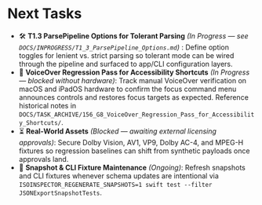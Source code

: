 # Next Tasks

- 🛠️ **T1.3 ParsePipeline Options for Tolerant Parsing** _(In Progress — see `DOCS/INPROGRESS/T1_3_ParsePipeline_Options.md`)_ : Define option toggles for lenient vs. strict parsing so tolerant mode can be wired through the pipeline and surfaced to app/CLI configuration layers.
- 🚧 **VoiceOver Regression Pass for Accessibility Shortcuts** _(In Progress — blocked without hardware)_: Track manual VoiceOver verification on macOS and iPadOS hardware to confirm the focus command menu announces controls and restores focus targets as expected. Reference historical notes in `DOCS/TASK_ARCHIVE/156_G8_VoiceOver_Regression_Pass_for_Accessibility_Shortcuts/`.
- ⏳ **Real-World Assets** _(Blocked — awaiting external licensing approvals)_: Secure Dolby Vision, AV1, VP9, Dolby AC-4, and MPEG-H fixtures so regression baselines can shift from synthetic payloads once approvals land.
- 🔄 **Snapshot & CLI Fixture Maintenance** _(Ongoing)_: Refresh snapshots and CLI fixtures whenever schema updates are intentional via `ISOINSPECTOR_REGENERATE_SNAPSHOTS=1 swift test --filter JSONExportSnapshotTests`.
